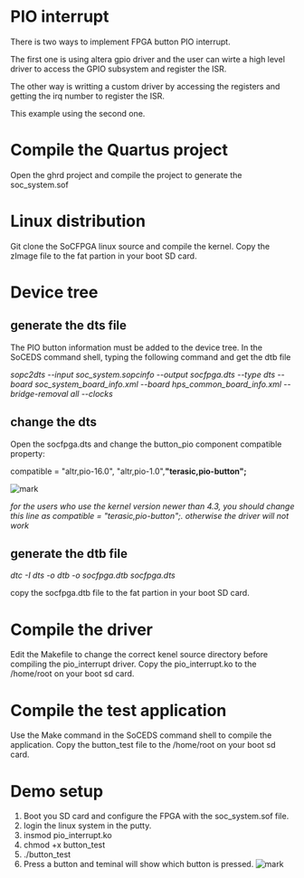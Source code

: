 # PIO interrupt
There is two ways to implement FPGA button PIO  interrupt.

The first one is using altera gpio driver and the user can wirte a high level driver to access the GPIO subsystem and register the ISR. 

The other way is writting a custom driver by accessing the registers and getting the irq number to register the ISR.

This example using the second one.

# Compile the Quartus project
Open the ghrd project and compile the project to generate the soc_system.sof

# Linux distribution
Git clone the SoCFPGA linux source and compile the kernel. Copy the zImage file  to the fat partion in your boot SD card.

# Device tree

## generate the dts file
The PIO button information must be added to the device tree. In the SoCEDS command shell, typing the following command and get the dtb file

*sopc2dts --input soc_system.sopcinfo
  --output socfpga.dts
  --type dts
  --board soc_system_board_info.xml
  --board hps_common_board_info.xml
  --bridge-removal all
  --clocks*

## change the dts 
Open the socfpga.dts and change the button_pio component compatible property:

compatible = "altr,pio-16.0", "altr,pio-1.0",**"terasic,pio-button";**

![mark](http://ogtvbbrfk.bkt.clouddn.com/blog/20170207/153604729.png)

*for the users who use the kernel version newer than 4.3, you should change this line as compatible = "terasic,pio-button";. otherwise the driver will not work*

## generate the dtb file

*dtc -I dts -o dtb -o socfpga.dtb socfpga.dts*

copy the socfpga.dtb file to the fat partion in your boot SD card.

# Compile the driver 
Edit the Makefile to change the correct kenel source directory before compiling the pio_interrupt driver. Copy the pio_interrupt.ko to the /home/root on your boot sd card.

# Compile the test application
Use the Make command in the SoCEDS command shell to compile the application. Copy the button_test file to the  /home/root  on your boot sd card.

# Demo setup
1. Boot you SD card and configure the FPGA with the soc_system.sof file.
2. login the linux system in the putty.
3. insmod pio_interrupt.ko
4. chmod +x button_test
5. ./button_test
6. Press a button and teminal will show which button is pressed.
![mark](http://ogtvbbrfk.bkt.clouddn.com/blog/20170207/154207705.png)
